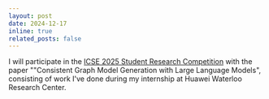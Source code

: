 ```yaml
---
layout: post
date: 2024-12-17
inline: true
related_posts: false
---
```


I will participate in the [ICSE 2025 Student Research Competition](https://conf.researchr.org/track/icse-2025/icse-2025-SRC) with the paper ""Consistent Graph Model Generation with Large Language Models", consisting of work I've done during my internship at Huawei Waterloo Research Center.